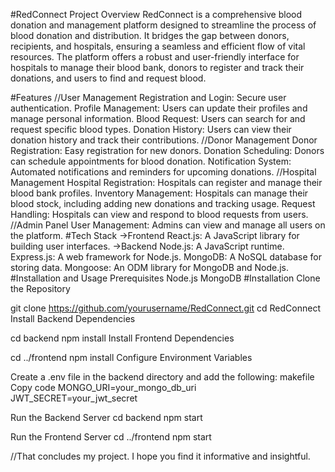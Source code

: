 #RedConnect
Project Overview
RedConnect is a comprehensive blood donation and management platform designed to streamline the process of blood donation and distribution. It bridges the gap between donors, recipients, and hospitals, ensuring a seamless and efficient flow of vital resources. The platform offers a robust and user-friendly interface for hospitals to manage their blood bank, donors to register and track their donations, and users to find and request blood.

#Features
//User Management
Registration and Login: Secure user authentication.
Profile Management: Users can update their profiles and manage personal information.
Blood Request: Users can search for and request specific blood types.
Donation History: Users can view their donation history and track their contributions.
//Donor Management
Donor Registration: Easy registration for new donors.
Donation Scheduling: Donors can schedule appointments for blood donation.
Notification System: Automated notifications and reminders for upcoming donations.
//Hospital Management
Hospital Registration: Hospitals can register and manage their blood bank profiles.
Inventory Management: Hospitals can manage their blood stock, including adding new donations and tracking usage.
Request Handling: Hospitals can view and respond to blood requests from users.
//Admin Panel
User Management: Admins can view and manage all users on the platform.
#Tech Stack
->Frontend
React.js: A JavaScript library for building user interfaces.
->Backend
Node.js: A JavaScript runtime.
Express.js: A web framework for Node.js.
MongoDB: A NoSQL database for storing data.
Mongoose: An ODM library for MongoDB and Node.js.
#Installation and Usage
Prerequisites
Node.js
MongoDB
#Installation
Clone the Repository

git clone https://github.com/yourusername/RedConnect.git
cd RedConnect
Install Backend Dependencies

cd backend
npm install
Install Frontend Dependencies

cd ../frontend
npm install
Configure Environment Variables

Create a .env file in the backend directory and add the following:
makefile
Copy code
MONGO_URI=your_mongo_db_uri
JWT_SECRET=your_jwt_secret

Run the Backend Server
cd backend
npm start

Run the Frontend Server
cd ../frontend
npm start

//That concludes my project. I hope you find it informative and insightful.
